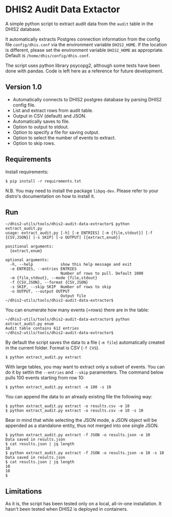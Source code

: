 # DHIS2 Audit Data Extactor
A simple python script to extract audit data from the `audit` table in the  DHIS2 database.

It automatically extracts Postgres connection information from the config file `config/dhis.conf` via the environment variable `DHIS2_HOME`. If the location is different, please set the environment variable `DHIS2_HOME` as appropriate. Default is `/home/dhis/config/dhis.conf`.

The script uses python library psycopg2, although some tests have been done with pandas. Code is left here as a reference for future development.

## Version 1.0
- Automatically connects to DHIS2 postgres database by parsing DHIS2 config file.
- List and extract rows from audit table.
- Output in CSV (default) and JSON.
- Automatically saves to file.
- Option to output to stdout.
- Option to specify a file for saving output.
- Option to select the number of events to extract.
- Option to skip rows.

## Requirements
Install requirements:
```
$ pip install -r requirements.txt
```
N.B. You may need to install the package `libpq-dev`. Please refer to your distro's documentation on how to install it.

## Run
```
~/dhis2-utils/tools/dhis2-audit-data-extractor$ python extract_audit.py
usage: extract_audit.py [-h] [-e ENTRIES] [-m {file,stdout}] [-f {CSV,JSON}] [-s SKIP] [-o OUTPUT] [{extract,enum}]

positional arguments:
  {extract,enum}

optional arguments:
  -h, --help            show this help message and exit
  -e ENTRIES, --entries ENTRIES
                        Number of rows to pull. Default 1000
  -m {file,stdout}, --mode {file,stdout}
  -f {CSV,JSON}, --format {CSV,JSON}
  -s SKIP, --skip SKIP  Number of rows to skip
  -o OUTPUT, --output OUTPUT
                        Output file
~/dhis2-utils/tools/dhis2-audit-data-extractor$
```

You can enumerate how many events (=rows) there are in the table:
```
~/dhis2-utils/tools/dhis2-audit-data-extractor$ python extract_audit.py enum
Audit table contains 612 entries
~/dhis2-utils/tools/dhis2-audit-data-extractor$
```

By default the script saves the data to a file (`-m file`) automatically created in the current folder. Format is CSV (`-f CVS`).

```
$ python extract_audit.py extract
```

With large tables, you may want to extract only a subset of events. You can do it by settin the `--entries` and `--skip` paramenters. The command below pulls 100 events starting from row 10:
```
$ python extract_audit.py extract -e 100 -s 10
```

You can append the data to an already existing file the following way:
```
$ python extract_audit.py extract -o results.csv -e 10
$ python extract_audit.py extract -o results.csv -e 10 -s 10
```

Bear in mind that while selecting the JSON mode, a JSON object will be appended as a standalone entity, thus not merged into one single JSON.
```
$ python extract_audit.py extract -f JSON -o results.json -e 10
Data saved in results.json
$ cat results.json | jq length
10
$ python extract_audit.py extract -f JSON -o results.json -e 10 -s 10
Data saved in results.json
$ cat results.json | jq length
10
10
$
```

## Limitations
As it is, the script has been tested only on a local, all-in-one installation. It hasn't been tested when DHIS2 is deployed in containers.

